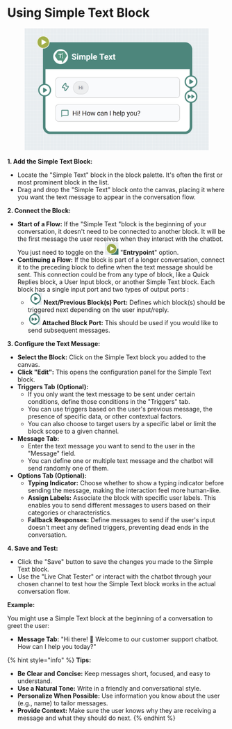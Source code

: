 # Using Simple Text Block

<figure><img src="../../../.gitbook/assets/image (1) (1) (1) (1) (1) (1) (1).png" alt=""><figcaption></figcaption></figure>



**1. Add the Simple Text Block:**

* Locate the "Simple Text" block in the block palette. It's often the first or most prominent block in the list.
* Drag and drop the "Simple Text" block onto the canvas, placing it where you want the text message to appear in the conversation flow.

**2. Connect the Block:**

* **Start of a Flow:** If the "Simple Text "block is the beginning of your conversation, it doesn't need to be connected to another block. It will be the first message the user receives when they interact with the chatbot. You just need to toggle on the ![](<../../../.gitbook/assets/image (17).png>) "**Entrypoint**" option.
* **Continuing a Flow:** If the block is part of a longer conversation, connect it to the preceding block to define when the text message should be sent. This connection could be from any type of block, like a Quick Replies block, a User Input block, or another Simple Text block. Each block has a single input port and two types of output ports :&#x20;
  * ![](<../../../.gitbook/assets/image (15).png>) **Next/Previous Block(s) Port:** Defines which block(s) should be triggered next depending on the user input/reply.
  * ![](<../../../.gitbook/assets/image (16).png>) **Attached Block Port:** This should be used if you would like to send subsequent messages.

**3. Configure the Text Message:**

* **Select the Block:** Click on the Simple Text block you added to the canvas.
* **Click "Edit":** This opens the configuration panel for the Simple Text block.
* **Triggers Tab (Optional):**
  * If you only want the text message to be sent under certain conditions, define those conditions in the "Triggers" tab.
  * You can use triggers based on the user's previous message, the presence of specific data, or other contextual factors.
  * You can also choose to target users by a specific label or limit the block scope to a given channel.
* **Message Tab:**
  * Enter the text message you want to send to the user in the "Message" field.
  * You can define one or multiple text message and the chatbot will send randomly one of them.
* **Options Tab (Optional):**
  * **Typing Indicator:** Choose whether to show a typing indicator before sending the message, making the interaction feel more human-like.
  * **Assign Labels:** Associate the block with specific user labels. This enables you to send different messages to users based on their categories or characteristics.
  * **Fallback Responses:** Define messages to send if the user's input doesn't meet any defined triggers, preventing dead ends in the conversation.

**4. Save and Test:**

* Click the "Save" button to save the changes you made to the Simple Text block.
* Use the "Live Chat Tester" or interact with the chatbot through your chosen channel to test how the Simple Text block works in the actual conversation flow.

**Example:**

You might use a Simple Text block at the beginning of a conversation to greet the user:

* **Message Tab:** "Hi there! 👋 Welcome to our customer support chatbot. How can I help you today?"

{% hint style="info" %}
**Tips:**

* **Be Clear and Concise:** Keep messages short, focused, and easy to understand.
* **Use a Natural Tone:** Write in a friendly and conversational style.
* **Personalize When Possible:** Use information you know about the user (e.g., name) to tailor messages.
* **Provide Context:** Make sure the user knows why they are receiving a message and what they should do next.
{% endhint %}

